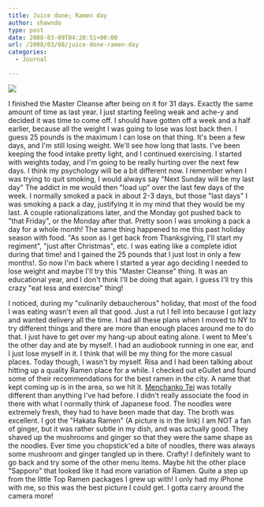 ```yaml
---
title: Juice done; Ramen day
author: shawndo
type: post
date: 2008-03-09T04:20:51+00:00
url: /2008/03/08/juice-done-ramen-day
categories:
  - Journal

---
```

![](/images/2008/03/ramen-day.jpg)

I finished the Master Cleanse after being on it for 31 days. Exactly the same amount of time as last year. I just starting feeling weak and ache-y and decided it was time to come off. I should have gotten off a week and a half earlier, because all the weight I was going to lose was lost back then. I guess 25 pounds is the maximum I can lose on that thing. It's been a few days, and I'm still losing weight. We'll see how long that lasts. I've been keeping the food intake pretty light, and I continued exercising. I started with weights today, and I'm going to be really hurting over the next few days. I think my psychology will be a bit different now. I remember when I was trying to quit smoking, I would always say "Next Sunday will be my last day" The addict in me would then "load up" over the last few days of the week. I normally smoked a pack in about 2-3 days, but those "last days" I was smoking a pack a day, justifying it in my mind that they would be my last. A couple rationalizations later, and the Monday got pushed back to "that Friday", or the Monday after that. Pretty soon I was smoking a pack a day for a whole month! The same thing happened to me this past holiday season with food. "As soon as I get back from Thanksgiving, I'll start my regiment", "just after Christmas", etc. I was eating like a complete idiot during that time! and I gained the 25 pounds that I just lost in only a few months!. So now I'm back where I started a year ago deciding I needed to lose weight and maybe I'll try this "Master Cleanse" thing. It was an educational year, and I don't think I'll be doing that again. I guess I'll try this crazy "eat less and exercise" thing!  

I noticed, during my "culinarily debaucherous" holiday, that most of the food I was eating wasn't even all that good. Just a rut I fell into because I got lazy and wanted delivery all the time. I had all these plans when I moved to NY to try different things and there are more than enough places around me to do that. I just have to get over my hang-up about eating alone. I went to Mee's the other day and ate by myself. I had an audiobook running in one ear, and I just lose myself in it. I think that will be my thing for the more casual places. Today though, I wasn't by myself. Risa and I had been talking about hitting up a quality Ramen place for a while. I checked out eGullet and found some of their recommendations for the best ramen in the city. A name that kept coming up is in the area, so we hit it. [Menchanko Tei][1] was totally different than anything I've had before. I didn't really associate the food in there with what I normally think of Japanese food. The noodles were extremely fresh, they had to have been made that day. The broth was excellent. I got the "Hakata Ramen" (A picture is in the link) I am NOT a fan of ginger, but it was rather subtle in my dish, and was actually good. They shaved up the mushrooms and ginger so that they were the same shape as the noodles. Ever time you chopstick'ed a bite of noodles, there was always some mushroom and ginger tangled up in there. Crafty! I definitely want to go back and try some of the other menu items. Maybe hit the other place "Sapporo" that looked like it had more variation of Ramen. Quite a step up from the little Top Ramen packages I grew up with! I only had my iPhone with me, so this was the best picture I could get. I gotta carry around the camera more!

 [1]: http://www.menchankotei.com/